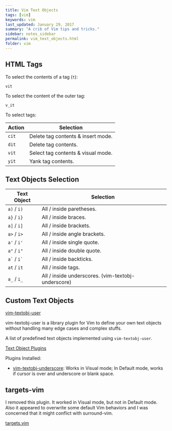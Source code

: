 ```yaml
---
title: Vim Text Objects 
tags: [vim]
keywords: vim 
last_updated: January 29, 2017
summary: "A crib of Vim tips and tricks."
sidebar: notes_sidebar
permalink: vim_text_objects.html
folder: vim 
---
```


## HTML Tags

To select the contents of a tag (`t`):

```
vit
```

To select the content of the outer tag:

```
v_it
```

To select tags:

Action  |  Selection
---     |  ------
`cit`  | Delete tag contents & insert mode.
`dit`  | Delete tag contents.
`vit`  | Select tag contents & visual mode.
`yit`  | Yank tag contents. 

## Text Objects Selection

Text Object  | Selection
---          | ------
`a)` / `i)`  | All / inside paretheses.
`a}` / `i}`  | All / inside braces.
`a]` / `i]`  | All / inside brackets.
`a>` / `i>`  | All / inside angle brackets.
`a'` / `i'`  | All / inside single quote.
`a"` / `i"`  | All / inside double quote.
`` a` `` / ``i` `` | All / inside backticks.
`at` / `it`  | All / inside tags.
`a_` / `i_`  | All / inside underscores. (vim-textobj-underscore)

## Custom Text Objects
[vim-textobj-user](https://github.com/kana/vim-textobj-user)

vim-textobj-user is a library plugin for Vim to define your own text objects without handling many edge cases and complex stuffs.

A list of predefined text objects implemented using `vim-textobj-user`.

[Text Object Plugins](https://github.com/kana/vim-textobj-user/wiki)

Plugins Installed:

* [vim-textobj-underscore](https://github.com/lucapette/vim-textobj-underscore): Works in Visual mode; In Default mode, works if cursor is over and underscore or blank space.

## targets-vim
I removed this plugin. It worked in Visual mode, but not in Default mode. Also it appeared to overwrite some default Vim behaviors and I was concerned that it might conflict with surround-vim.

[targets.vim](https://github.com/wellle/targets.vim)


